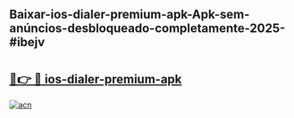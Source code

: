 ## Baixar-ios-dialer-premium-apk-Apk-sem-anúncios-desbloqueado-completamente-2025-#ibejv

# <h2><a href="https://ainizakaria.my?title=ios-dialer-premium-apk&ref=22M">🔗👉 🔴 ios-dialer-premium-apk</a></h2>

[![acn](https://github.com/user-attachments/assets/0f9c940e-d8b0-45ae-aac7-cd30a18b3e1c)](https://ainizakaria.my?title=ios-dialer-premium-apk&ref=22M)

